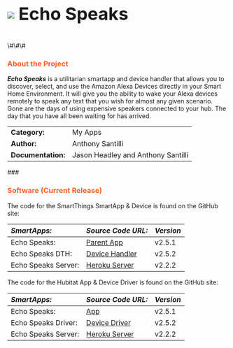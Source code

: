 <h3 style="font-size: 40px;">
<img style="vertical-align: middle;" src="https://tonesto7.github.io/echo-speaks-docs/static/img/EchoSpeaks.png"></img> Echo Speaks
</h3>
\#\#\#
<h3 style="color: #FF6025;">
About the Project
</h3>

***Echo Speaks*** is a utilitarian smartapp and device handler that allows you to discover, select, and use the Amazon Alexa Devices directly in your Smart Home Environment. It will give you the ability to wake your Alexa devices remotely to speak any text that you wish for almost any given scenario. Gone are the days of using expensive speakers connected to your hub. The day that you have all been waiting for has arrived.

|                    |                                    |
|:-------------------|------------------------------------|
| **Category:**      | My Apps                            |
| **Author:**        | Anthony Santilli                   |
| **Documentation:** | Jason Headley and Anthony Santilli |

\#\#\#
<h3 style="color: #FF6025;">
Software (Current Release)
</h3>

The code for the SmartThings SmartApp & Device is found on the GitHub site:

| ***SmartApps:***    | ***Source Code URL:***                                                                                                                                | ***Version*** |
|:--------------------|-------------------------------------------------------------------------------------------------------------------------------------------------------|---------------|
| Echo Speaks:        | [Parent App](https://raw.githubusercontent.com/tonesto7/echo-speaks/master/smartapps/tonesto7/echo-speaks.src/echo-speaks.groovy)                     | v2.5.1        |
| Echo Speaks DTH:    | [Device Handler](https://raw.githubusercontent.com/tonesto7/echo-speaks/master/devicetypes/tonesto7/echo-speaks-device.src/echo-speaks-device.groovy) | v2.5.2        |
| Echo Speaks Server: | [Heroku Server](https://github.com/tonesto7/echo-speaks-server)                                                                                       | v2.2.2        |

The code for the Hubitat App & Device Driver is found on the GitHub site:

| ***SmartApps:***    | ***Source Code URL:***                                                                                                                               | ***Version*** |
|:--------------------|------------------------------------------------------------------------------------------------------------------------------------------------------|---------------|
| Echo Speaks:        | [App](https://raw.githubusercontent.com/tonesto7/echo-speaks/master/smartapps/tonesto7/echo-speaks.src/echo-speaks.groovy)                           | v2.5.1        |
| Echo Speaks Driver: | [Device Driver](https://raw.githubusercontent.com/tonesto7/echo-speaks/master/devicetypes/tonesto7/echo-speaks-device.src/echo-speaks-device.groovy) | v2.5.2        |
| Echo Speaks Server: | [Heroku Server](https://github.com/tonesto7/echo-speaks-server)                                                                                      | v2.2.2        |

